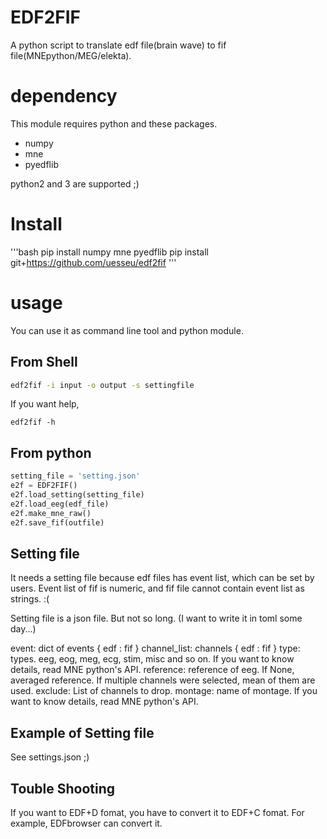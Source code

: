 # EDF2FIF
A python script to translate edf file(brain wave) to
fif file(MNEpython/MEG/elekta).

# dependency
This module requires python and these packages.

- numpy
- mne
- pyedflib

python2 and 3 are supported ;)

# Install

'''bash
pip install numpy mne pyedflib
pip install git+https://github.com/uesseu/edf2fif
'''

# usage
You can use it as command line tool and python module.

## From Shell

```bash
edf2fif -i input -o output -s settingfile
```

If you want help,
```
edf2fif -h
```

## From python

```python
setting_file = 'setting.json'
e2f = EDF2FIF()
e2f.load_setting(setting_file)
e2f.load_eeg(edf_file)
e2f.make_mne_raw()
e2f.save_fif(outfile)
```

## Setting file
It needs a setting file because edf files has event list,
which can be set by users.
Event list of fif is numeric, and fif file cannot contain
event list as strings. :(

Setting file is a json file. But not so long.
(I want to write it in toml some day...)

event: dict of events  { edf : fif }
channel_list: channels { edf : fif } 
type: types. eeg, eog, meg, ecg, stim, misc and so on.
    If you want to know details, read MNE python's API.
reference: reference of eeg. If None, averaged reference.
    If multiple channels were selected, mean of them are used.
exclude: List of channels to drop.
montage: name of montage.
    If you want to know details, read MNE python's API.

## Example of Setting file
See settings.json ;)

## Touble Shooting
If you want to EDF+D fomat, you have to convert it to
EDF+C fomat.
For example, EDFbrowser can convert it.
